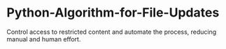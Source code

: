 # Python-Algorithm-for-File-Updates
Control access to restricted content and automate the process, reducing manual and human effort.
